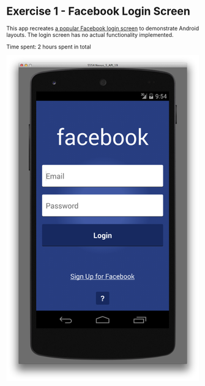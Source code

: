 # Exercise 1 - Facebook Login Screen

This app recreates [a popular Facebook login screen](http://www.android-app-patterns.com/apps/app/9/screens/480) to demonstrate Android layouts. The login screen has no actual functionality implemented.

Time spent: 2 hours spent in total

<img src='screenshot.png' title='App Screenshot' width='' alt='App Screenshot' />
